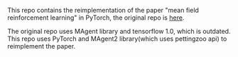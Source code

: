 This repo contains the reimplementation of the paper "mean field reinforcement learning" in PyTorch, the original repo is [here](https://github.com/mlii/mfrl). 

The original repo uses MAgent library and tensorflow 1.0, which is outdated. This repo uses PyTorch and MAgent2 library(which uses pettingzoo api) to reimplement the paper.